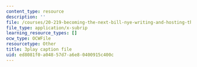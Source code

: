 ```yaml
---
content_type: resource
description: ''
file: /courses/20-219-becoming-the-next-bill-nye-writing-and-hosting-the-educational-show-january-iap-2015/ed8081f0a04857d7a6e80400915c400c_csmoWTVA1GU.vtt
file_type: application/x-subrip
learning_resource_types: []
ocw_type: OCWFile
resourcetype: Other
title: 3play caption file
uid: ed8081f0-a048-57d7-a6e8-0400915c400c
---
```

